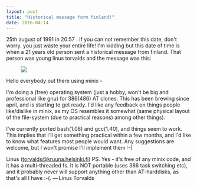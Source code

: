 ```yaml
---
layout: post
title: "Historical message form finland!"
date: 2016-04-14
---
```

25th august of 1991 in 20:57 . If you can not remember this date, don't worry. you just waste your entire life!
I'm kidding but this date of time is when a 21 years old person sent a historical message from finland. That person was young linus torvalds and the message was this:
<figure>
<img src="http://s6.picofile.com/file/8247215142/1338136415_ea9af6308c_o.jpg" />
</figure>

Hello everybody out there using minix -

I'm doing a (free) operating system (just a hobby, won't be big and professional like gnu) for 386(486) AT clones. This has been brewing since april, and is starting to get ready. I'd like any feedback on things people like/dislike in minix, as my OS resembles it somewhat (same physical layout of the file-system (due to practical reasons) among other things).

I've currently ported bash(1.08) and gcc(1.40), and things seem to work. This implies that I'll get something practical within a few months, and I'd like to know what features most people would want. Any suggestions are welcome, but I won't promise I'll implement them :-)

Linus (torvalds@kruuna.helsinki.fi)
PS. Yes - it's free of any minix code, and it has a multi-threaded fs. It is NOT portable (uses 386 task switching etc), and it probably never will support anything other than AT-harddisks, as that's all I have :-(.
— Linus Torvalds
